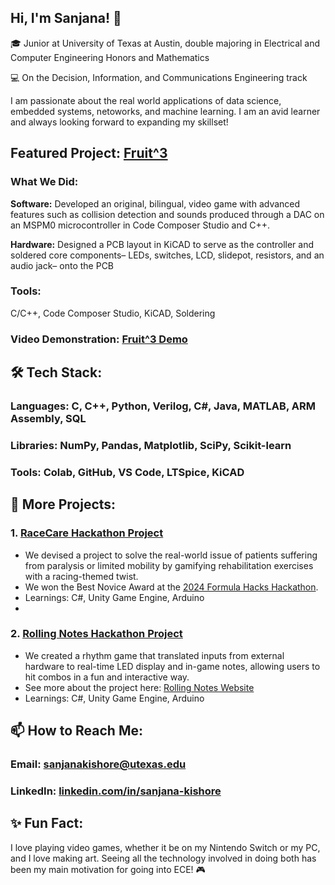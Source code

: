 ## Hi, I'm Sanjana! 👋
🎓 Junior at University of Texas at Austin, double majoring in Electrical and Computer Engineering Honors and Mathematics

💻 On the Decision, Information, and Communications Engineering track

I am passionate about the real world applications of data science, embedded systems, netoworks, and machine learning. I am an avid learner and always looking forward to expanding my skillset!

## Featured Project: [Fruit^3](https://github.com/jujube6363/319_fruitcubed)
### What We Did: 
**Software:** Developed an original, bilingual, video game with advanced features such as collision detection and sounds produced through a DAC on an MSPM0 microcontroller in Code Composer Studio and C++.

**Hardware:** Designed a PCB layout in KiCAD to serve as the controller and soldered core components– LEDs, switches, LCD, slidepot, resistors, and an audio jack– onto the PCB
### Tools: 
C/C++, Code Composer Studio, KiCAD, Soldering
### Video Demonstration: [Fruit^3 Demo](https://youtu.be/g4-pJ8HqwUU?si=i5hVvLDM9YQ81SO2)

## 🛠 Tech Stack:
### Languages: C, C++, Python, Verilog, C#, Java, MATLAB, ARM Assembly, SQL
### Libraries: NumPy, Pandas, Matplotlib, SciPy, Scikit-learn
### Tools: Colab, GitHub, VS Code, LTSpice, KiCAD

## 🚀 More Projects:
### 1. [RaceCare Hackathon Project](https://github.com/jujube6363/RacecarHackathon)
- We devised a project to solve the real-world issue of patients suffering from paralysis or limited mobility by gamifying rehabilitation exercises with a racing-themed twist.
- We won the Best Novice Award at the [2024 Formula Hacks Hackathon](https://devpost.com/software/racecare-super-mender-bros).
- Learnings: C#, Unity Game Engine, Arduino
- 
### 2. [Rolling Notes Hackathon Project](https://github.com/jujube6363/Record-Hacks)
- We created a rhythm game that translated inputs from external hardware to real-time LED display and in-game notes, allowing users to hit combos in a fun and interactive way.
- See more about the project here: [Rolling Notes Website](https://devpost.com/software/rolling-notes)
- Learnings: C#, Unity Game Engine, Arduino

## 📫 How to Reach Me:
### Email: sanjanakishore@utexas.edu
### LinkedIn: [linkedin.com/in/sanjana-kishore](linkedin.com/in/sanjana-kishore)

## ✨ Fun Fact:
I love playing video games, whether it be on my Nintendo Switch or my PC, and I love making art. Seeing all the technology involved in doing both has been my main motivation for going into ECE! 🎮
<!--
**jujube6363/jujube6363** is a ✨ _special_ ✨ repository because its `README.md` (this file) appears on your GitHub profile.

Here are some ideas to get you started:

- 🔭 I’m currently working on ...
- 🌱 I’m currently learning ...
- 👯 I’m looking to collaborate on ...
- 🤔 I’m looking for help with ...
- 💬 Ask me about ...
- 📫 How to reach me: ...
- 😄 Pronouns: ...
- ⚡ Fun fact: ...
-->
